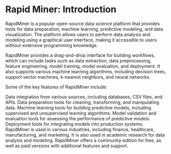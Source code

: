 # Rapid Miner: Introduction
RapidMiner is a popular open-source data science platform that provides tools for data preparation, machine learning, predictive modeling, and data visualization. The platform allows users to perform data analysis and modeling using a graphical user interface, making it accessible to users without extensive programming knowledge.

RapidMiner provides a drag-and-drop interface for building workflows, which can include tasks such as data extraction, data preprocessing, feature engineering, model training, model evaluation, and deployment. It also supports various machine learning algorithms, including decision trees, support vector machines, k-nearest neighbors, and neural networks.

Some of the key features of RapidMiner include:

Data integration from various sources, including databases, CSV files, and APIs.
Data preparation tools for cleaning, transforming, and manipulating data.
Machine learning tools for building predictive models, including supervised and unsupervised learning algorithms.
Model validation and evaluation tools for assessing the performance of predictive models.
Deployment tools for integrating models into production systems.
RapidMiner is used in various industries, including finance, healthcare, manufacturing, and marketing. It is also used in academic research for data analysis and modeling. RapidMiner offers a community edition for free, as well as paid versions with additional features and support.
